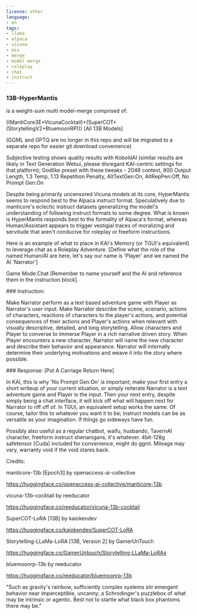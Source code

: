 ```yaml
---
license: other
language:
- en
tags:
- llama
- alpaca
- vicuna
- mix
- merge
- model merge
- roleplay
- chat
- instruct
---
```


### 13B-HyperMantis

is a weight-sum multi model-merge comprised of:

((MantiCore3E+VicunaCocktail)+(SuperCOT+(StorytellingV2+BluemoonRP))) [All 13B Models]

(GGML and GPTQ are no longer in this repo and will be migrated to a separate repo for easier git download convenience)

Subjective testing shows quality results with KoboldAI (similar results are likely in Text Generation Webui, please disregard KAI-centric settings for that platform); Godlike preset with these tweaks - 2048 context, 800 Output Length, 1.3 Temp, 1.13 Repetition Penalty, AltTextGen:On, AltRepPen:Off, No Prompt Gen:On

Despite being primarily uncensored Vicuna models at its core, HyperMantis seems to respond best to the Alpaca instruct format. Speculatively due to manticore's eclectic instruct datasets generalizing the model's understanding of following instruct formats to some degree. What is known is HyperMantis responds best to the formality of Alpaca's format, whereas Human/Assistant appears to trigger vestigial traces of moralizing and servitude that aren't conducive for roleplay or freeform instructions.

Here is an example of what to place in KAI's Memory (or TGUI's equivalent) to leverage chat as a Roleplay Adventure.
[Define what the role of the named Human/AI are here, let's say our name is 'Player' and we named the AI 'Narrator']

Game Mode:Chat [Remember to name yourself and the AI and reference them in the instruction block]

\#\#\# Instruction:

Make Narrator perform as a text based adventure game with Player as Narrator's user input. Make Narrator describe the scene, scenario, actions of characters, reactions of characters to the player's actions, and potential consequences of their actions and Player's actions when relevant with visually descriptive, detailed, and long storytelling. Allow characters and Player to converse to immerse Player in a rich narrative driven story. When Player encounters a new character, Narrator will name the new character and describe their behavior and appearance. Narrator will internally determine their underlying motivations and weave it into the story where possible.

\#\#\# Response:
[Put A Carriage Return Here]

In KAI, this is why 'No Prompt Gen:On' is important; make your first entry a short writeup of your current situation, or simply reiterate Narrator is a text adventure game and Player is the input. Then your next entry, despite simply being a chat interface, it will kick off what will happen next for Narrator to riff off of. In TGUI, an equivalent setup works the same. Of course, tailor this to whatever you want it to be; instruct models can be as versatile as your imagination. If things go sideways have fun.

Possibly also useful as a regular chatbot, waifu, husbando, TavernAI character, freeform instruct shenanigans, it's whatever. 4bit-128g safetensor [Cuda] included for convenience, might do ggml. Mileage may vary, warranty void if the void stares back.

Credits:

manticore-13b [Epoch3] by openaccess-ai-collective

https://huggingface.co/openaccess-ai-collective/manticore-13b

vicuna-13b-cocktail by reeducator

https://huggingface.co/reeducator/vicuna-13b-cocktail

SuperCOT-LoRA [13B] by kaiokendev

https://huggingface.co/kaiokendev/SuperCOT-LoRA

Storytelling-LLaMa-LoRA [13B, Version 2] by GamerUnTouch

https://huggingface.co/GamerUntouch/Storytelling-LLaMa-LoRAs

bluemoonrp-13b by reeducator

https://huggingface.co/reeducator/bluemoonrp-13b


"Such as gravity's rainbow, sufficiently complex systems stir emergent behavior near imperceptible, uncanny; a Schrodinger's puzzlebox of what may be intrinsic or agentic. Best not to startle what black box phantoms there may be."